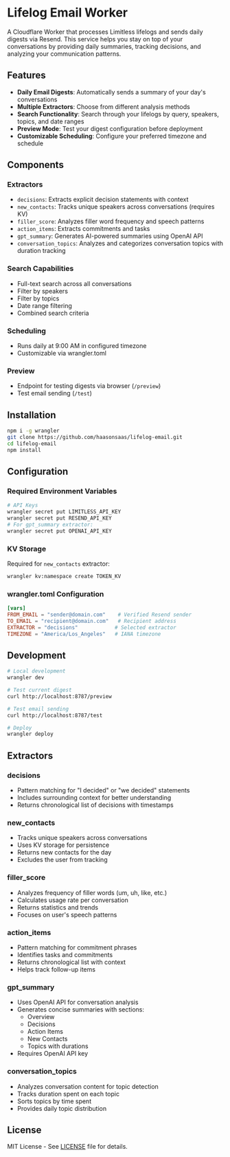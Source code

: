 # Lifelog Email Worker

A Cloudflare Worker that processes Limitless lifelogs and sends daily digests via Resend. This service helps you stay on top of your conversations by providing daily summaries, tracking decisions, and analyzing your communication patterns.

## Features

- **Daily Email Digests**: Automatically sends a summary of your day's conversations
- **Multiple Extractors**: Choose from different analysis methods
- **Search Functionality**: Search through your lifelogs by query, speakers, topics, and date ranges
- **Preview Mode**: Test your digest configuration before deployment
- **Customizable Scheduling**: Configure your preferred timezone and schedule

## Components

### Extractors
- `decisions`: Extracts explicit decision statements with context
- `new_contacts`: Tracks unique speakers across conversations (requires KV)
- `filler_score`: Analyzes filler word frequency and speech patterns
- `action_items`: Extracts commitments and tasks
- `gpt_summary`: Generates AI-powered summaries using OpenAI API
- `conversation_topics`: Analyzes and categorizes conversation topics with duration tracking

### Search Capabilities
- Full-text search across all conversations
- Filter by speakers
- Filter by topics
- Date range filtering
- Combined search criteria

### Scheduling
- Runs daily at 9:00 AM in configured timezone
- Customizable via wrangler.toml

### Preview
- Endpoint for testing digests via browser (`/preview`)
- Test email sending (`/test`)

## Installation

```bash
npm i -g wrangler
git clone https://github.com/haasonsaas/lifelog-email.git
cd lifelog-email
npm install
```

## Configuration

### Required Environment Variables
```bash
# API Keys
wrangler secret put LIMITLESS_API_KEY
wrangler secret put RESEND_API_KEY
# For gpt_summary extractor:
wrangler secret put OPENAI_API_KEY
```

### KV Storage
Required for `new_contacts` extractor:
```bash
wrangler kv:namespace create TOKEN_KV
```

### wrangler.toml Configuration
```toml
[vars]
FROM_EMAIL = "sender@domain.com"    # Verified Resend sender
TO_EMAIL = "recipient@domain.com"   # Recipient address
EXTRACTOR = "decisions"            # Selected extractor
TIMEZONE = "America/Los_Angeles"   # IANA timezone
```

## Development

```bash
# Local development
wrangler dev

# Test current digest
curl http://localhost:8787/preview

# Test email sending
curl http://localhost:8787/test

# Deploy
wrangler deploy
```

## Extractors

### decisions
- Pattern matching for "I decided" or "we decided" statements
- Includes surrounding context for better understanding
- Returns chronological list of decisions with timestamps

### new_contacts
- Tracks unique speakers across conversations
- Uses KV storage for persistence
- Returns new contacts for the day
- Excludes the user from tracking

### filler_score
- Analyzes frequency of filler words (um, uh, like, etc.)
- Calculates usage rate per conversation
- Returns statistics and trends
- Focuses on user's speech patterns

### action_items
- Pattern matching for commitment phrases
- Identifies tasks and commitments
- Returns chronological list with context
- Helps track follow-up items

### gpt_summary
- Uses OpenAI API for conversation analysis
- Generates concise summaries with sections:
  - Overview
  - Decisions
  - Action Items
  - New Contacts
  - Topics with durations
- Requires OpenAI API key

### conversation_topics
- Analyzes conversation content for topic detection
- Tracks duration spent on each topic
- Sorts topics by time spent
- Provides daily topic distribution

## License

MIT License - See [LICENSE](LICENSE) file for details.